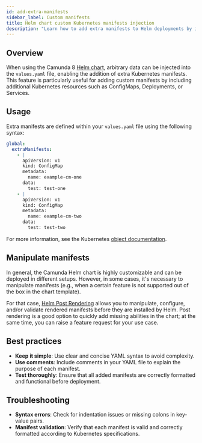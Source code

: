 ```yaml
---
id: add-extra-manifests
sidebar_label: Custom manifests
title: Helm chart custom Kubernetes manifests injection
description: "Learn how to add extra manifests to Helm deployments by injecting manifests in the values.yaml."
---
```


## Overview

When using the Camunda 8 [Helm chart](/self-managed/setup/install.md), arbitrary data can be injected into the `values.yaml` file, enabling the addition of extra Kubernetes manifests. This feature is particularly useful for adding custom manifests by including additional Kubernetes resources such as ConfigMaps, Deployments, or Services.

## Usage

Extra manifests are defined within your `values.yaml` file using the following syntax:

```yaml
global:
  extraManifests:
    - |
      apiVersion: v1
      kind: ConfigMap
      metadata:
        name: example-cm-one
      data:
        test: test-one
    - |
      apiVersion: v1
      kind: ConfigMap
      metadata:
        name: example-cm-two
      data:
        test: test-two
```

For more information, see the Kubernetes [object documentation](https://kubernetes.io/docs/concepts/overview/working-with-objects/).

## Manipulate manifests

In general, the Camunda Helm chart is highly customizable and can be deployed in different setups. However, in some cases, it's necessary to manipulate manifests (e.g., when a certain feature is not supported out of the box in the chart template).

For that case, [Helm Post Rendering](https://helm.sh/docs/topics/advanced/#post-rendering) allows you to manipulate, configure, and/or validate rendered manifests before they are installed by Helm. Post rendering is a good option to quickly add missing abilities in the chart; at the same time, you can raise a feature request for your use case.

## Best practices

- **Keep it simple**: Use clear and concise YAML syntax to avoid complexity.
- **Use comments**: Include comments in your YAML file to explain the purpose of each manifest.
- **Test thoroughly**: Ensure that all added manifests are correctly formatted and functional before deployment.

## Troubleshooting

- **Syntax errors**: Check for indentation issues or missing colons in key-value pairs.
- **Manifest validation**: Verify that each manifest is valid and correctly formatted according to Kubernetes specifications.
